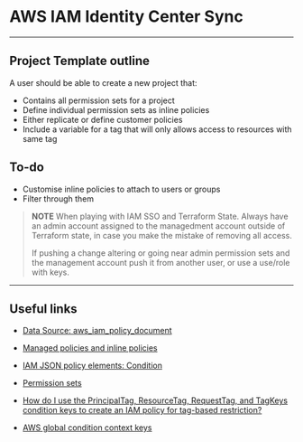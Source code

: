 # AWS IAM Identity Center Sync
---
## Project Template outline
A user should be able to create a new project that:
* Contains all permission sets for a project
* Define individual permission sets as inline policies
* Either replicate or define customer policies
* Include a variable for a tag that will only allows access to resources with same tag

## To-do
* Customise inline policies to attach to users or groups
* Filter through them

> **NOTE**
> When playing with IAM SSO and Terraform State. Always have an admin account 
> assigned to the managedment account outside of Terraform state, in case you
> make the mistake of removing all access.
>
> If pushing a change altering or going near admin permission sets and the 
> management account push  it from another user, or use a use/role with keys.
---
## Useful links
- [Data Source: aws_iam_policy_document](https://registry.terraform.io/providers/hashicorp/aws/latest/docs/data-sources/iam_policy_document)

- [Managed policies and inline policies](https://docs.aws.amazon.com/IAM/latest/UserGuide/access_policies_managed-vs-inline.html)

- [IAM JSON policy elements: Condition](https://docs.aws.amazon.com/IAM/latest/UserGuide/reference_policies_elements_condition.html)

- [Permission sets](https://docs.aws.amazon.com/singlesignon/latest/userguide/permissionsetsconcept.html)

- [How do I use the PrincipalTag, ResourceTag, RequestTag, and TagKeys condition keys to create an IAM policy for tag-based restriction?](https://repost.aws/knowledge-center/iam-tag-based-restriction-policies)

- [AWS global condition context keys](https://docs.aws.amazon.com/IAM/latest/UserGuide/reference_policies_condition-keys.html#condition-keys-principaltag)